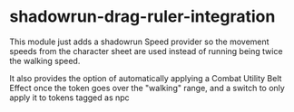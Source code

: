 # shadowrun-drag-ruler-integration
This module just adds a shadowrun Speed provider so the movement speeds from the character sheet are used instead of running being twice the walking speed.

It also provides the option of automatically applying a Combat Utility Belt Effect once the token goes over the "walking" range, and a switch to only apply it to tokens tagged as npc

